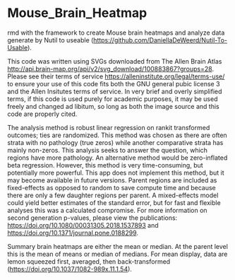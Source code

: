 # Mouse_Brain_Heatmap
rmd with the framework to create Mouse brain heatmaps and analyze data generate by Nutil to useable (https://github.com/DaniellaDeWeerd/Nutil-To-Usable).

This code was written using SVGs downloaded from The Allen Brain Atlas http://api.brain-map.org/api/v2/svg_download/100883867?groups=28. Please see their terms of service https://alleninstitute.org/legal/terms-use/ to ensure your use of this code fits both the GNU general pubic license 3 and the Allen Insitutes terms of service.  In very brief and overly simplified terms, if this code is used purely for academic purposes, it may be used freely and changed ad libitum, so long as both the image source and this code are properly cited. 

The analysis method is robust linear regression on rankit transformed outcomes; ties are randomized. This method was chosen as there are often strata with no pathology (true zeros) while another comparative strata has mainly non-zeros. This analysis seeks to answer the question, which regions have more pathology.  An alternative method would be zero-inflated beta regression. However, this method is very time-consuming, but potentially more powerful. This app does not implement this method, but it may become available in future versions. Parent regions are included as fixed-effects as opposed to random to save compute time and because there are only a few daughter regions per parent. A mixed-effects model could yield better estimates of the standard error, but for fast and flexible analyses this was a calculated compromise.  For more information on second generation p-values, please view the publications: https://doi.org/10.1080/00031305.2018.1537893 and https://doi.org/10.1371/journal.pone.0188299. 

Summary brain heatmaps are either the mean or median. At the parent level this is the mean of means or median of medians. For mean display, data are lemon squeezed first, averaged, then back-transformed (https://doi.org/10.1037/1082-989x.11.1.54).
